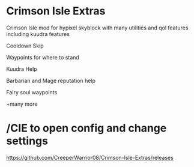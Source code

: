# Crimson Isle Extras
Crimson Isle mod for hypixel skyblock with many utilities and qol features including kuudra features

Cooldown Skip

Waypoints for where to stand

Kuudra Help

Barbarian and Mage reputation help

Fairy soul waypoints

+many more

# /CIE to open config and change settings
https://github.com/CreeperWarrior08/Crimson-Isle-Extras/releases






















